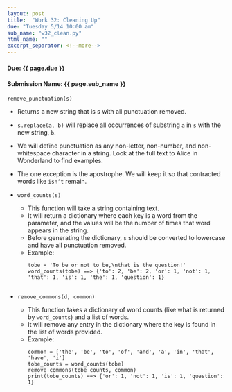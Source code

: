 ```yaml
---
layout: post
title:  "Work 32: Cleaning Up"
due: "Tuesday 5/14 10:00 am"
sub_name: "w32_clean.py"
html_name: ""
excerpt_separator: <!--more-->
---
```


#### Due: {{ page.due }}
#### Submission Name: {{ page.sub_name }}

`remove_punctuation(s)`
  - Returns a new string that is s with all punctuation removed.
  - `s.replace(a, b)` will replace all occurrences of substring `a` in `s` with the new string, `b`.
  - We will define punctuation as any non-letter, non-number, and non-whitespace character in a string. Look at the full text to Alice in Wonderland to find examples.
  - The one exception is the apostrophe. We will keep it so that contracted words like `isn’t` remain.


- `word_counts(s)`
  * This function will take a string containing text.
  * It will return a dictionary where each key is a word from the parameter, and the values will be the number of times that word appears in the string.
  * Before generating the dictionary, `s` should be converted to lowercase and have all punctuation removed.
  * Example:
    ```
    tobe = 'To be or not to be,\nthat is the question!'
    word_counts(tobe) ==> {'to': 2, 'be': 2, 'or': 1, 'not': 1, 'that': 1, 'is': 1, 'the': 1, 'question': 1}


- `remove_commons(d, common)`
  * This function takes a dictionary of word counts (like what is returned by `word_counts`) and a list of words.
  * It will remove any entry in the dictionary where the key is found in the list of words provided.
  * Example:
    ```
    common = ['the', 'be', 'to', 'of', 'and', 'a', 'in', 'that', 'have', 'i']
    tobe_counts = word_counts(tobe)
    remove_commons(tobe_counts, common)
    print(tobe_counts) ==> {'or': 1, 'not': 1, 'is': 1, 'question': 1}
    ```
